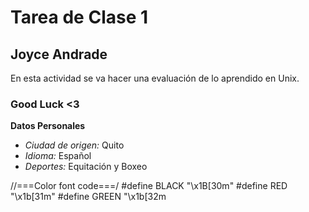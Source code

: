 
# Tarea de Clase 1

## Joyce Andrade 
En esta actividad se va hacer una evaluación de lo aprendido en Unix.
### Good Luck <3 

**Datos Personales**
- *Ciudad de origen:* Quito 
- *Idioma:* Español 
- *Deportes:* Equitación y Boxeo 
 
 
 //===Color font code===/
#define BLACK   "\x1B[30m"
#define RED     "\x1b[31m"
#define GREEN   "\x1b[32m
